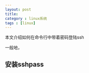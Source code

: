 ```yaml
---
layout: post
title: 
category : linux系统
tags : [linux]
---
```


本文介绍如何在命令行中带着密码登陆ssh
<!-- more -->
一般地，
## 安装sshpass